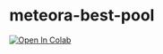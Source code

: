 # meteora-best-pool

[![Open In Colab](https://colab.research.google.com/assets/colab-badge.svg)](https://colab.research.google.com/github/iskurb/meteora-best-pool/blob/main/notebook.ipynb)


